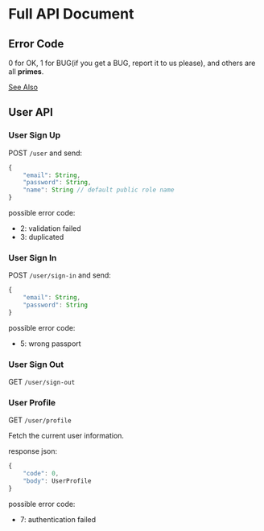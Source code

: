 # Full API Document
## Error Code

0 for OK, 1 for BUG(if you get a BUG, report it to us please), and others are all **primes**.

[See Also](../errors/index.js)

## User API
### User Sign Up
POST `/user` and send:

```js
{
    "email": String,
    "password": String,
    "name": String // default public role name
}
```

possible error code:

+ 2: validation failed
+ 3: duplicated

### User Sign In
POST `/user/sign-in` and send:

```js
{
    "email": String,
    "password": String
}
```

possible error code:

+ 5: wrong passport

### User Sign Out
GET `/user/sign-out`

### User Profile
GET `/user/profile`

Fetch the current user information.

response json:

```js
{
    "code": 0,
    "body": UserProfile
}
```

possible error code:

+ 7: authentication failed
